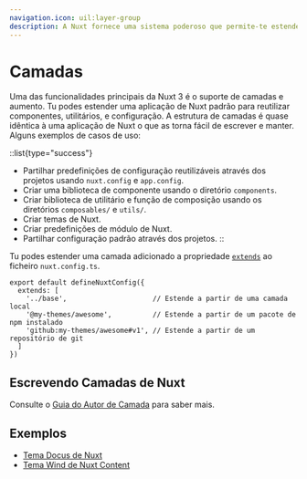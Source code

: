 ```yaml
---
navigation.icon: uil:layer-group
description: A Nuxt fornece uma sistema poderoso que permite-te estender os ficheiros, configurações padrão e muito mais.
---
```


# Camadas

Uma das funcionalidades principais da Nuxt 3 é o suporte de camadas e aumento. Tu podes estender uma aplicação de Nuxt padrão para reutilizar componentes, utilitários, e configuração. A estrutura de camadas é quase idêntica à uma aplicação de Nuxt o que as torna fácil de escrever e manter. Alguns exemplos de casos de uso:

::list{type="success"}
- Partilhar predefinições de configuração reutilizáveis através dos projetos usando `nuxt.config` e `app.config`.
- Criar uma biblioteca de componente usando o diretório `components`.
- Criar biblioteca de utilitário e função de composição usando os diretórios `composables/` e `utils/`.
- Criar temas de Nuxt.
- Criar predefinições de módulo de Nuxt.
- Partilhar configuração padrão através dos projetos.
::

Tu podes estender uma camada adicionado a propriedade [`extends`](/docs/api/configuration/nuxt-config#extends) ao ficheiro `nuxt.config.ts`.

```ts{}[nuxt.config.ts]
export default defineNuxtConfig({
  extends: [
    '../base',                     // Estende a partir de uma camada local
    '@my-themes/awesome',          // Estende a partir de um pacote de npm instalado
    'github:my-themes/awesome#v1', // Estende a partir de um repositório de git
  ]
})
```

## Escrevendo Camadas de Nuxt

Consulte o [Guia do Autor de Camada](/docs/guide/going-further/layers) para saber mais.

## Exemplos

- [Tema Docus de Nuxt](https://github.com/nuxt-themes/docus#readme)
- [Tema Wind de Nuxt Content](https://github.com/Atinux/content-wind#readme)
